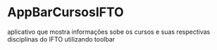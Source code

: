 # AppBarCursosIFTO
aplicativo que mostra informações sobe os cursos e suas respectivas disciplinas do IFTO utilizando toolbar
